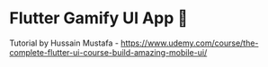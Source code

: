 # Flutter Gamify UI App 🛒



Tutorial by Hussain Mustafa - 
https://www.udemy.com/course/the-complete-flutter-ui-course-build-amazing-mobile-ui/